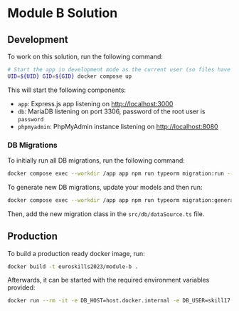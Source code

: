 # Module B Solution

## Development

To work on this solution, run the following command:
```bash
# Start the app in development mode as the current user (so files have the correct permissions)
UID=${UID} GID=${GID} docker compose up
```

This will start the following components:
- `app`: Express.js app listening on [http://localhost:3000](http://localhost:3000)
- `db`: MariaDB listening on port 3306, password of the root user is `password`
- `phpmyadmin`: PhpMyAdmin instance listening on [http://localhost:8080](http://localhost:8080)

### DB Migrations

To initially run all DB migrations, run the following command:
```bash
docker compose exec --workdir /app app npm run typeorm migration:run -- -d src/db/dataSource.ts
```

To generate new DB migrations, update your models and then run:
```bash
docker compose exec --workdir /app app npm run typeorm migration:generate -- -d src/db/dataSource.ts src/db/migrations/create_x_table
```
Then, add the new migration class in the `src/db/dataSource.ts` file.

## Production

To build a production ready docker image, run:
```bash
docker build -t euroskills2023/module-b .
```

Afterwards, it can be started with the required environment variables provided:
```bash
docker run --rm -it -e DB_HOST=host.docker.internal -e DB_USER=skill17 -e DB_PASSWORD=password -e DB_NAME=euroskills2023 euroskills2023/module-b
```
